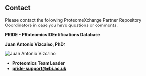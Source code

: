 ## Contact 

Please contact the following ProteomeXchange Partner Repository Coordinators in case you have questions or comments.

**PRIDE - PRoteomics IDEntifications Database**

**Juan Antonio Vizcaino, PhD:**

![Juan Antonio Vizcaino](../markdown/contact/image/juan.jpeg)

- **Proteomics Team Leader**
- **pride-support@ebi.ac.uk**
  

